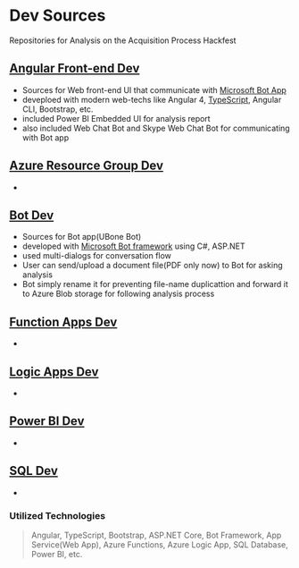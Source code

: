 # Dev Sources 

Repositories for Analysis on the Acquisition Process Hackfest

## [Angular Front-end Dev](AngularWebDev/)

- Sources for Web front-end UI that communicate with [Microsoft Bot App](https://dev.botframework.com/)
- deveploed with modern web-techs like Angular 4, [TypeScript](https://www.typescriptlang.org/), Angular CLI, Bootstrap, etc.
- included Power BI Embedded UI for analysis report
- also included Web Chat Bot and Skype Web Chat Bot for communicating with Bot app

## [Azure Resource Group Dev](AzureResourceGroupDev/)
- 

## [Bot Dev](BotDev/)

- Sources for Bot app(UBone Bot)
- developed with [Microsoft Bot framework](https://dev.botframework.com/) using C#, ASP.NET
- used multi-dialogs for conversation flow
- User can send/upload a document file(PDF only now) to Bot for asking analysis
- Bot simply rename it for preventing file-name duplicattion and forward it to Azure Blob storage for following analysis process

## [Function Apps Dev](FunctionAppsDev/)
- 

## [Logic Apps Dev](LogicAppDev/)
- 

## [Power BI Dev](PowerBIDev/)
- 

## [SQL Dev](SQLDev/)
- 


### Utilized Technologies
> Angular, TypeScript, Bootstrap, ASP.NET Core, Bot Framework, App Service(Web App), Azure Functions, Azure Logic App, SQL Database, Power BI, etc.